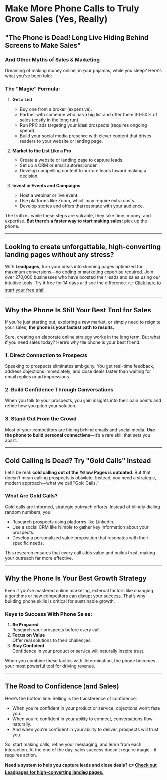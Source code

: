 # Make More Phone Calls to Truly Grow Sales (Yes, Really)

## "The Phone is Dead! Long Live Hiding Behind Screens to Make Sales"

### And Other Myths of Sales & Marketing

Dreaming of making money online, in your pajamas, while you sleep? Here's what you've been told:

### The "Magic" Formula:
1. **Get a List**  
   - Buy one from a broker (expensive).  
   - Partner with someone who has a big list and offer them 30-50% of sales (costly in the long run).  
   - Run PPC ads targeting your ideal prospects (requires ongoing spend).  
   - Build your social media presence with clever content that drives readers to your website or landing page.  

2. **Market to the List Like a Pro**  
   - Create a website or landing page to capture leads.  
   - Set up a CRM or email autoresponder.  
   - Develop compelling content to nurture leads toward making a decision.  

3. **Invest in Events and Campaigns**  
   - Host a webinar or live event.  
   - Use platforms like Zoom, which may require extra costs.  
   - Develop stories and offers that resonate with your audience.  

The truth is, while these steps are valuable, they take time, money, and expertise. **But there’s a faster way to start making sales:** pick up the phone.

---

## Looking to create unforgettable, high-converting landing pages without any stress?  
With **Leadpages**, turn your ideas into stunning pages optimized for maximum conversions—no coding or marketing expertise required. Join over 270,000 businesses who have boosted their leads and sales using our intuitive tools. Try it free for 14 days and see the difference. 👉 [Click here to start your free trial!](https://bit.ly/LEadPages)

---

## Why the Phone Is Still Your Best Tool for Sales

If you’re just starting out, exploring a new market, or simply need to reignite your sales, **the phone is your fastest path to results.**  

Sure, creating an elaborate online strategy works in the long term. But what if you need sales today? Here’s why the phone is your best friend:  

### 1. Direct Connection to Prospects  
Speaking to prospects eliminates ambiguity. You get real-time feedback, address objections immediately, and close deals faster than waiting for email replies or ad impressions.

### 2. Build Confidence Through Conversations  
When you talk to your prospects, you gain insights into their pain points and refine how you pitch your solution.

### 3. Stand Out From the Crowd  
Most of your competitors are hiding behind emails and social media. **Use the phone to build personal connections**—it’s a rare skill that sets you apart.

---

## Cold Calling Is Dead? Try "Gold Calls" Instead

Let’s be real: **cold calling out of the Yellow Pages is outdated**. But that doesn’t mean calling prospects is obsolete. Instead, you need a strategic, modern approach—what we call "Gold Calls."  

### What Are Gold Calls?
Gold calls are informed, strategic outreach efforts. Instead of blindly dialing random numbers, you:
- Research prospects using platforms like LinkedIn.
- Use a social CRM like Nimble to gather key information about your prospects.  
- Develop a personalized value proposition that resonates with their specific needs.

This research ensures that every call adds value and builds trust, making your outreach far more effective.

---

## Why the Phone Is Your Best Growth Strategy

Even if you’ve mastered online marketing, external factors like changing algorithms or new competitors can disrupt your success. That’s why building phone skills is critical for sustainable growth.  

### Keys to Success With Phone Sales:
1. **Be Prepared**  
   Research your prospects before every call.  
2. **Focus on Value**  
   Offer real solutions to their challenges.  
3. **Stay Confident**  
   Confidence in your product or service will naturally inspire trust.  

When you combine these tactics with determination, the phone becomes your most powerful tool for driving revenue.

---

## The Road to Confidence (and Sales)

Here’s the bottom line: Selling is the transference of confidence.  
- When you’re confident in your product or service, objections won’t faze you.  
- When you’re confident in your ability to connect, conversations flow naturally.  
- And when you’re confident in your ability to deliver, prospects will trust you.

So, start making calls, refine your messaging, and learn from each interaction. At the end of the day, sales success doesn’t require magic—it requires action.

**Need a system to help you capture leads and close deals? 👉 [Check out Leadpages for high-converting landing pages.](https://bit.ly/LEadPages)**

